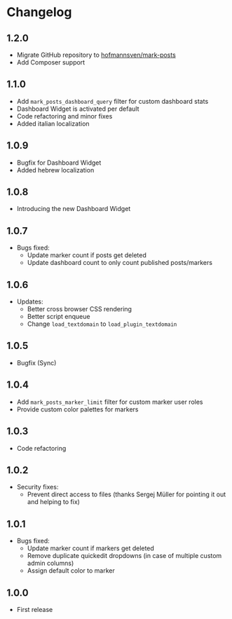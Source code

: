 # Changelog

## 1.2.0
* Migrate GitHub repository to [hofmannsven/mark-posts](https://github.com/hofmannsven/mark-posts)
* Add Composer support

## 1.1.0
* Add `mark_posts_dashboard_query` filter for custom dashboard stats
* Dashboard Widget is activated per default
* Code refactoring and minor fixes
* Added italian localization

## 1.0.9
* Bugfix for Dashboard Widget
* Added hebrew localization

## 1.0.8
* Introducing the new Dashboard Widget

## 1.0.7
* Bugs fixed:
  * Update marker count if posts get deleted
  * Update dashboard count to only count published posts/markers

## 1.0.6
* Updates:
  * Better cross browser CSS rendering
  * Better script enqueue
  * Change `load_textdomain` to `load_plugin_textdomain`

## 1.0.5
* Bugfix (Sync)

## 1.0.4
* Add `mark_posts_marker_limit` filter for custom marker user roles
* Provide custom color palettes for markers

## 1.0.3
* Code refactoring

## 1.0.2
* Security fixes:
  * Prevent direct access to files (thanks Sergej Müller for pointing it out and helping to fix)

## 1.0.1
* Bugs fixed:
  * Update marker count if markers get deleted
  * Remove duplicate quickedit dropdowns (in case of multiple custom admin columns)
  * Assign default color to marker

## 1.0.0
* First release
